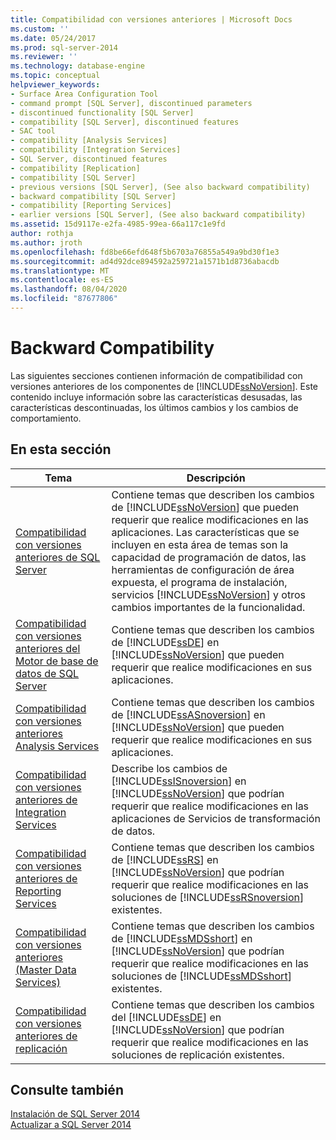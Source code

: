```yaml
---
title: Compatibilidad con versiones anteriores | Microsoft Docs
ms.custom: ''
ms.date: 05/24/2017
ms.prod: sql-server-2014
ms.reviewer: ''
ms.technology: database-engine
ms.topic: conceptual
helpviewer_keywords:
- Surface Area Configuration Tool
- command prompt [SQL Server], discontinued parameters
- discontinued functionality [SQL Server]
- compatibility [SQL Server], discontinued features
- SAC tool
- compatibility [Analysis Services]
- compatibility [Integration Services]
- SQL Server, discontinued features
- compatibility [Replication]
- compatibility [SQL Server]
- previous versions [SQL Server], (See also backward compatibility)
- backward compatibility [SQL Server]
- compatibility [Reporting Services]
- earlier versions [SQL Server], (See also backward compatibility)
ms.assetid: 15d9117e-e2fa-4985-99ea-66a117c1e9fd
author: rothja
ms.author: jroth
ms.openlocfilehash: fd8be66efd648f5b6703a76855a549a9bd30f1e3
ms.sourcegitcommit: ad4d92dce894592a259721a1571b1d8736abacdb
ms.translationtype: MT
ms.contentlocale: es-ES
ms.lasthandoff: 08/04/2020
ms.locfileid: "87677806"
---
```

# <a name="backward-compatibility"></a>Backward Compatibility
  Las siguientes secciones contienen información de compatibilidad con versiones anteriores de los componentes de [!INCLUDE[ssNoVersion](../includes/ssnoversion-md.md)]. Este contenido incluye información sobre las características desusadas, las características descontinuadas, los últimos cambios y los cambios de comportamiento.  
  
## <a name="in-this-section"></a>En esta sección  
  
|Tema|Descripción|  
|-----------|-----------------|  
|[Compatibilidad con versiones anteriores de SQL Server](../../2014/getting-started/sql-server-backward-compatibility.md)|Contiene temas que describen los cambios de [!INCLUDE[ssNoVersion](../includes/ssnoversion-md.md)] que pueden requerir que realice modificaciones en las aplicaciones. Las características que se incluyen en esta área de temas son la capacidad de programación de datos, las herramientas de configuración de área expuesta, el programa de instalación, servicios [!INCLUDE[ssNoVersion](../includes/ssnoversion-md.md)] y otros cambios importantes de la funcionalidad.|  
|[Compatibilidad con versiones anteriores del Motor de base de datos de SQL Server](../database-engine/sql-server-database-engine-backward-compatibility.md)|Contiene temas que describen los cambios de [!INCLUDE[ssDE](../includes/ssde-md.md)] en [!INCLUDE[ssNoVersion](../includes/ssnoversion-md.md)] que pueden requerir que realice modificaciones en sus aplicaciones.|  
|[Compatibilidad con versiones anteriores Analysis Services](../../2014/analysis-services/analysis-services-backward-compatibility.md)|Contiene temas que describen los cambios de [!INCLUDE[ssASnoversion](../includes/ssasnoversion-md.md)] en [!INCLUDE[ssNoVersion](../includes/ssnoversion-md.md)] que pueden requerir que realice modificaciones en sus aplicaciones.|  
|[Compatibilidad con versiones anteriores de Integration Services](../integration-services/integration-services-backward-compatibility.md)|Describe los cambios de [!INCLUDE[ssISnoversion](../includes/ssisnoversion-md.md)] en [!INCLUDE[ssNoVersion](../includes/ssnoversion-md.md)] que podrían requerir que realice modificaciones en las aplicaciones de Servicios de transformación de datos.|  
|[Compatibilidad con versiones anteriores de Reporting Services](../reporting-services/reporting-services-backward-compatibility.md)|Contiene temas que describen los cambios de [!INCLUDE[ssRS](../includes/ssrs.md)] en [!INCLUDE[ssNoVersion](../includes/ssnoversion-md.md)] que podrían requerir que realice modificaciones en las soluciones de [!INCLUDE[ssRSnoversion](../includes/ssrsnoversion-md.md)] existentes.|  
|[Compatibilidad con versiones anteriores &#40;Master Data Services&#41;](../master-data-services/backward-compatibility-master-data-services.md)|Contiene temas que describen los cambios de [!INCLUDE[ssMDSshort](../includes/ssmdsshort-md.md)] en [!INCLUDE[ssNoVersion](../includes/ssnoversion-md.md)] que podrían requerir que realice modificaciones en las soluciones de [!INCLUDE[ssMDSshort](../includes/ssmdsshort-md.md)] existentes.|  
|[Compatibilidad con versiones anteriores de replicación](../../2014/relational-databases/replication/replication-backward-compatibility.md)|Contiene temas que describen los cambios del [!INCLUDE[ssDE](../includes/ssde-md.md)] en [!INCLUDE[ssNoVersion](../includes/ssnoversion-md.md)] que podrían requerir que realice modificaciones en las soluciones de replicación existentes.|  
  
## <a name="see-also"></a>Consulte también  
 [Instalación de SQL Server 2014](../database-engine/install-windows/install-sql-server.md)   
 [Actualizar a SQL Server 2014](../database-engine/install-windows/upgrade-sql-server.md)  
  
  
